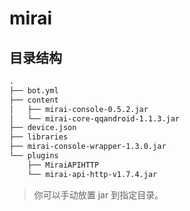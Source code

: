 # mirai

## 目录结构

```txt
.
├── bot.yml
├── content
│   ├── mirai-console-0.5.2.jar
│   └── mirai-core-qqandroid-1.1.3.jar
├── device.json
├── libraries
├── mirai-console-wrapper-1.3.0.jar
└── plugins
    ├── MiraiAPIHTTP
    └── mirai-api-http-v1.7.4.jar
```

> 你可以手动放置 jar 到指定目录。
